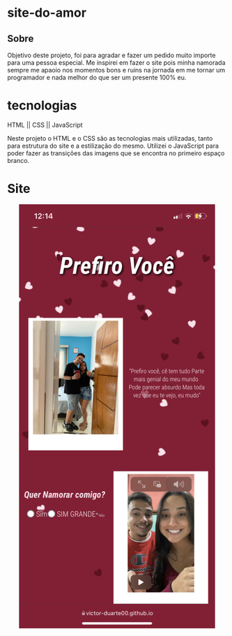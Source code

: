 # site-do-amor

## Sobre

<p>
Objetivo deste projeto, foi para agradar e fazer um pedido muito importe para uma pessoa especial. 
Me inspirei em fazer o site pois minha namorada sempre me apaoio nos momentos bons e ruins na jornada em me tornar um programador e nada melhor do que ser um presente 100% eu.
</p>

<h1>tecnologias</h1>

<p>HTML || CSS || JavaScript</p>

<p>
Neste projeto o HTML e o CSS são as tecnologias mais utilizadas, tanto para estrutura do site e a estilização do mesmo.
Utilizei o JavaScript para poder fazer as transições das imagens que se encontra no primeiro espaço branco.

</p>


<h1>Site</h1>

<p align="center">
<img src="https://github.com/victor-duarte00/site-do-amor/blob/master/img/fotoDoSite.jpg" width="450px">
</p>
